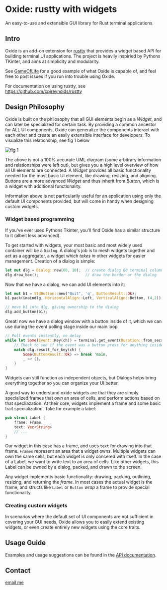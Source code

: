 # Oxide: rustty with widgets

An easy-to-use and extensible GUI library for Rust terminal applications.

## Intro

Oxide is an add-on extension for [rustty](https://github.com/cpjreynolds/rustty) that provides a widget based API 
for building terminal UI applications. The project is heavily inspiried by Pythons TKinter, and aims at simplicity
and modularity.

See [GameOfLife](https://github.com/Syntaf/GameOfLife) for a good example of what Oxide is capable of, and feel free
to post issues if you run into trouble using Oxide.

For documentation on using rustty, see https://github.com/cpjreynolds/rustty

## Design Philosophy

Oxide is built on the philosophy that all GUI elements begin as a _Widget_, and can later be specialized for certain task. By providing a common ancestor for ALL UI components, Oxide can generalize the components interact with each other and create an easily extensible interface for developers. To visualize this relationship, see fig 1 below

![fig 1](https://i.imgur.com/fX2mggD.png)

The above is not a 100% accurate UML diagram (some arbitrary information and relationships were left out), but gives you a high level overview of how all UI elements are connected. A _Widget_ provides all basic functionality needed for the most basic UI element, like drawing, resizing, and aligning. Buttons are a more advanced _Widget_ and thus inherit from _Button_, which is a widget with additional functionality.

Information above is not particularily useful for an application using only the default UI components provided, but will come in handy when designing custom widgets.

### Widget based programming

If you've ever used Pythons Tkinter, you'll find Oxide has a similar structure to it (albeit less advanced).

To get started with widgets, your most basic and most widely used container will be a `Dialog`. A dialog's job is to
mesh widgets together and act as a aggregator, a widget which *takes in* other widgets for easier management. Creation
of a dialog is simple:

```rust
let mut dlg = Dialog::new(60, 10);	// create dialog 60 terminal columns wide, 10 terminal rows long
dlg.draw_box();				        // draw the border or the dialog
```

Now that we have a dialog, we can add UI elements into it:

```rust
let mut b1 = StdButton::new("Quit", 'q', ButtonResult::Ok);		        // Create a stanard button
b1.pack(&maindlg, HorizontalAlign::Left, VerticalAlign::Bottom, (4,2));	// Align button within dialog

// move b1 into dlg, giving ownership to the dialog
dlg.add_button(b1);	
```

Great! now we have a dialog window with a button inside of it, which we can use during the event polling stage inside our main loop

```rust
// Poll events instantly, no delay
while let Some(Event::Key(ch)) = terminal.get_event(Duration::from_secs(0)).unwrap() {
    // Check to see if the event was a button press for anything inside dlg
    match dlg.result_for_key(ch) {
        Some(ButtonResult::Ok) => break 'main,
        _ => {},
    }
}
```

Widgets can still function as independent objects, but Dialogs helps bring everything together so you can organize your UI better.

A good way to understand oxide widgets are that they are simply specialized frames that *own* an area of cells, 
and perform actions based on that specliazation. At their core, widgets implement a frame and some basic trait 
specialization. Take for example a label:


```rust
pub struct Label {
    frame: Frame,
    text: Vec<String>
    // ...
}
```

Our widget in this case has a frame, and uses `text` for drawing into that frame. `Frames` represent an area 
that a widget owns. Multiple widgets can own the same cells, but each widget is only concered with itself. In the
case of a Label, we want to write text to an area of cells. Like other widgets, this Label can be owned by a dialog,
packed, and drawn to the screen. 

Any widget implements basic functionality: drawing, packing, outlining, resizing, and returning the *frame*. In
most cases the actual widget is the frame, and structs like `Label` or `Button` *wrap* a frame to provide special
functionality.

### Creating custom widgets

In scenarios where the default set of UI components are not sufficient in covering your GUI needs, Oxide allows you to easily extend existing widgets, or even create entirely new widgets using the core traits.

## Usage Guide

Examples and usage suggestions can be found in the [API
documentation][1].

## Contact

[email me](mailto:syntaf@gmail.com)

[1]: http://syntaf.github.io/ruik
